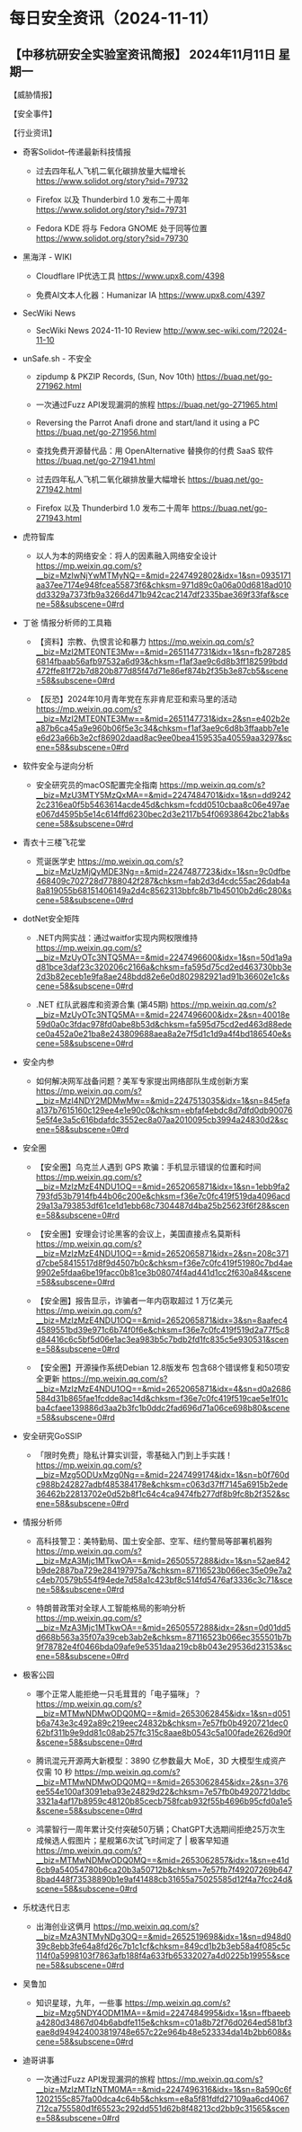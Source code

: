 # 每日安全资讯（2024-11-11）

【中移杭研安全实验室资讯简报】
2024年11月11日 星期一
---------------------------
【威胁情报】

【安全事件】

【行业资讯】

- 奇客Solidot–传递最新科技情报
  - 过去四年私人飞机二氧化碳排放量大幅增长
https://www.solidot.org/story?sid=79732

  - Firefox 以及 Thunderbird 1.0 发布二十周年
https://www.solidot.org/story?sid=79731

  - Fedora KDE 将与 Fedora GNOME 处于同等位置
https://www.solidot.org/story?sid=79730

- 黑海洋 - WIKI
  - Cloudflare IP优选工具
https://www.upx8.com/4398

  - 免费AI文本人化器：Humanizar IA
https://www.upx8.com/4397

- SecWiki News
  - SecWiki News 2024-11-10 Review
http://www.sec-wiki.com/?2024-11-10

- unSafe.sh - 不安全
  - zipdump &#x26; PKZIP Records, (Sun, Nov 10th)
https://buaq.net/go-271962.html

  - 一次通过Fuzz API发现漏洞的旅程
https://buaq.net/go-271965.html

  - Reversing the Parrot Anafi drone and start/land it using a PC
https://buaq.net/go-271956.html

  - 查找免费开源替代品：用 OpenAlternative 替换你的付费 SaaS 软件
https://buaq.net/go-271941.html

  - 过去四年私人飞机二氧化碳排放量大幅增长
https://buaq.net/go-271942.html

  - Firefox 以及 Thunderbird 1.0 发布二十周年
https://buaq.net/go-271943.html

- 虎符智库
  - 以人为本的网络安全：将人的因素融入网络安全设计
https://mp.weixin.qq.com/s?__biz=MzIwNjYwMTMyNQ==&mid=2247492802&idx=1&sn=0935171aa37ee7174e948fcea55873f6&chksm=971d89c0a06a00d6818ad010dd3329a7373fb9a3266d471b942cac2147df2335bae369f33faf&scene=58&subscene=0#rd

- 丁爸 情报分析师的工具箱
  - 【资料】宗教、仇恨言论和暴力
https://mp.weixin.qq.com/s?__biz=MzI2MTE0NTE3Mw==&mid=2651147731&idx=1&sn=fb2872856814fbaab56afb97532a6d93&chksm=f1af3ae9c6d8b3ff182599bdd472ffe81f72b7d820b877d85f47d71e86ef874b2f35b3e87cb5&scene=58&subscene=0#rd

  - 【反恐】2024年10月青年党在东非肯尼亚和索马里的活动
https://mp.weixin.qq.com/s?__biz=MzI2MTE0NTE3Mw==&mid=2651147731&idx=2&sn=e402b2ea87b6ca45a9e960b06f5e3c34&chksm=f1af3ae9c6d8b3ffaabb7e1ee6d23a66b3e2cf86902daad8ac9ee0bea4159535a40559aa3297&scene=58&subscene=0#rd

- 软件安全与逆向分析
  - 安全研究员的macOS配置完全指南
https://mp.weixin.qq.com/s?__biz=MzU3MTY5MzQxMA==&mid=2247484701&idx=1&sn=dd92422c2316ea0f5b5463614acde45d&chksm=fcdd0510cbaa8c06e497aee067d4595b5e14c614ffd6230bec2d3e2117b54f06938642bc21ab&scene=58&subscene=0#rd

- 青衣十三楼飞花堂
  - 荒诞医学史
https://mp.weixin.qq.com/s?__biz=MzUzMjQyMDE3Ng==&mid=2247487723&idx=1&sn=9c0dfbe468409c702728d7788042f287&chksm=fab2d3d4cdc55ac26dab4a8a819055b68151406149a2d4c8562313bbfc8b71b45010b2d6c280&scene=58&subscene=0#rd

- dotNet安全矩阵
  - .NET内网实战：通过waitfor实现内网权限维持
https://mp.weixin.qq.com/s?__biz=MzUyOTc3NTQ5MA==&mid=2247496600&idx=1&sn=50d1a9ad81bce3daf23c320206c2166a&chksm=fa595d75cd2ed463730bb3e2d3b82eceb1e9fa8ae248bdd82e6e0d802982921ad91b36602e1c&scene=58&subscene=0#rd

  - .NET 红队武器库和资源合集 (第45期)
https://mp.weixin.qq.com/s?__biz=MzUyOTc3NTQ5MA==&mid=2247496600&idx=2&sn=40018e59d0a0c3fdac978fd0abe8b53d&chksm=fa595d75cd2ed463d88edece0a452a0e21ba8e243809688aea8a2e7f5d1c1d9a4f4bd186540e&scene=58&subscene=0#rd

- 安全内参
  - 如何解决网军战备问题？美军专家提出网络部队生成创新方案
https://mp.weixin.qq.com/s?__biz=MzI4NDY2MDMwMw==&mid=2247513035&idx=1&sn=845efaa137b7615160c129ee4e1e90c0&chksm=ebfaf4ebdc8d7dfd0db900765e5f4e3a5c616bdafdc3552ec8a07aa2010095cb3994a24830d2&scene=58&subscene=0#rd

- 安全圈
  - 【安全圈】乌克兰人遇到 GPS 欺骗：手机显示错误的位置和时间
https://mp.weixin.qq.com/s?__biz=MzIzMzE4NDU1OQ==&mid=2652065871&idx=1&sn=1ebb9fa2793fd53b7914fb44b06c200e&chksm=f36e7c0fc419f519da4096acd29a13a793853df61ce1d1ebb68c7304487d4ba25b25623f6f28&scene=58&subscene=0#rd

  - 【安全圈】安理会讨论黑客的会议上，美国直接点名莫斯科
https://mp.weixin.qq.com/s?__biz=MzIzMzE4NDU1OQ==&mid=2652065871&idx=2&sn=208c371d7cbe58415517d8f9d4507b0c&chksm=f36e7c0fc419f51980c7bd4ae9902e5fdaa6be19facc0b81ce3b08074f4ad441d1cc2f630a84&scene=58&subscene=0#rd

  - 【安全圈】报告显示，诈骗者一年内窃取超过 1 万亿美元
https://mp.weixin.qq.com/s?__biz=MzIzMzE4NDU1OQ==&mid=2652065871&idx=3&sn=8aafec44589551bd39e971c6b74f0f6e&chksm=f36e7c0fc419f519d2a77f5c8d84416c6c5bf5d06e1ac3ea983b5c7bdb2fd1fc835c5e930531&scene=58&subscene=0#rd

  - 【安全圈】开源操作系统Debian 12.8版发布 包含68个错误修复和50项安全更新
https://mp.weixin.qq.com/s?__biz=MzIzMzE4NDU1OQ==&mid=2652065871&idx=4&sn=d0a2686584d31b865fae1fcdde8ac14d&chksm=f36e7c0fc419f519cae5e1f01cba4cfaee139886d3aa2b3fc1b0ddc2fad696d71a06ce698b80&scene=58&subscene=0#rd

- 安全研究GoSSIP
  - 「限时免费」隐私计算实训营，零基础入门到上手实践！
https://mp.weixin.qq.com/s?__biz=Mzg5ODUxMzg0Ng==&mid=2247499174&idx=1&sn=b0f760dc988b242827adbf485384178e&chksm=c063d37ff7145a6915b2ede36462b22813702e0d52b8f1c64c4ca9474fb277df8b9fc8b2f352&scene=58&subscene=0#rd

- 情报分析师
  - 高科技警卫：美特勤局、国土安全部、空军、纽约警局等部署机器狗
https://mp.weixin.qq.com/s?__biz=MzA3Mjc1MTkwOA==&mid=2650557288&idx=1&sn=52ae842b9de2887ba729e284197975a7&chksm=87116523b066ec35e09e7a2c4eb70579b554f94ede7d58a1c423bf8c514fd5476af3336c3c71&scene=58&subscene=0#rd

  - 特朗普政策对全球人工智能格局的影响分析
https://mp.weixin.qq.com/s?__biz=MzA3Mjc1MTkwOA==&mid=2650557288&idx=2&sn=0d01dd5d668b563a35f07a39ceb3ab2e&chksm=87116523b066ec355501b7b9f78782e4f0466bda09afe9e5351daa219cb8b043e29536d23153&scene=58&subscene=0#rd

- 极客公园
  - 哪个正常人能拒绝一只毛茸茸的「电子猫咪」？
https://mp.weixin.qq.com/s?__biz=MTMwNDMwODQ0MQ==&mid=2653062845&idx=1&sn=d051b6a743e3c492a89c219eec24832b&chksm=7e57fb0b4920721dec062bf311b9e9dd81c08ab257fc315c8aae8b0543c5a100fade2626d90f&scene=58&subscene=0#rd

  - 腾讯混元开源两大新模型：3890 亿参数最大 MoE，3D 大模型生成资产仅需 10 秒
https://mp.weixin.qq.com/s?__biz=MTMwNDMwODQ0MQ==&mid=2653062845&idx=2&sn=376ee554e100af3091eba93e24829d22&chksm=7e57fb0b4920721ddbc3321a4af17b8959c48120b85cecb758fcab932f55b4696b95cfd0a1e5&scene=58&subscene=0#rd

  - 鸿蒙智行一周年累计交付突破50万辆；ChatGPT大选期间拒绝25万次生成候选人假图片；星舰第6次试飞时间定了 | 极客早知道
https://mp.weixin.qq.com/s?__biz=MTMwNDMwODQ0MQ==&mid=2653062857&idx=1&sn=e41d6cb9a54054780b6ca20b3a50712b&chksm=7e57fb7f49207269b6478bad448f73538890b1e9af41488cb31655a75025585d12f4a7fcc24d&scene=58&subscene=0#rd

- 乐枕迭代日志
  - 出海创业这俩月
https://mp.weixin.qq.com/s?__biz=MzA3NTMyNDg3OQ==&mid=2652519698&idx=1&sn=d948d039c8ebb3fe64a8fd26c7b1c1cf&chksm=849cd1b2b3eb58a4f085c5c114f0a5998103f7863afb188f4a633fb65332027a4d0225b19955&scene=58&subscene=0#rd

- 吴鲁加
  - 知识星球，九年，一些事
https://mp.weixin.qq.com/s?__biz=Mzg5NDY4ODM1MA==&mid=2247484995&idx=1&sn=ffbaeeba4280d34867d04b6abdfe115e&chksm=c01a8b72f76d0264ed581bf3eae8d949424003819748e657c22e964b48e523334da14b2bb608&scene=58&subscene=0#rd

- 迪哥讲事
  - 一次通过Fuzz API发现漏洞的旅程
https://mp.weixin.qq.com/s?__biz=MzIzMTIzNTM0MA==&mid=2247496316&idx=1&sn=8a590c6f1202155c857fa00dca4c64b5&chksm=e8a5f81fdfd27109aa6cd4067712ca755580d1f65523c292dd551d62b8f48213cd2bb9c31565&scene=58&subscene=0#rd

